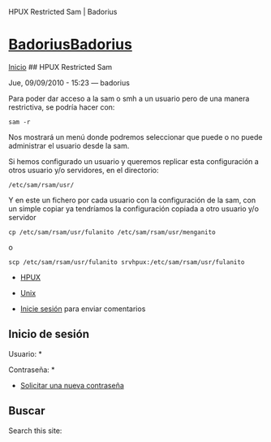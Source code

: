 





HPUX Restricted Sam | Badorius


















# [BadoriusBadorius](/ "Badorius")

 
 

[Inicio](/) ## HPUX Restricted Sam

 

Jue, 09/09/2010 - 15:23 — badorius

Para poder dar acceso a la sam o smh a un usuario pero de una manera restrictiva, se podría hacer con:


`sam -r`


Nos mostrará un menú donde podremos seleccionar que puede o no puede administrar el usuario desde la sam.


Si hemos configurado un usuario y queremos replicar esta configuración a otros usuario y/o servidores, en el directorio:


`/etc/sam/rsam/usr/`


Y en este un fichero por cada usuario con la configuración de la sam, con un simple copiar ya tendríamos la configuración copiada a otro usuario y/o servidor


`cp /etc/sam/rsam/usr/fulanito /etc/sam/rsam/usr/menganito`


o


`scp /etc/sam/rsam/usr/fulanito srvhpux:/etc/sam/rsam/usr/fulanito`





* [HPUX](/?q=taxonomy/term/6)
* [Unix](/?q=taxonomy/term/1)


* [Inicie sesión](/?q=user/login&destination=comment%2Freply%2F41%23comment-form) para enviar comentarios





 


## Inicio de sesión




Usuario: *



Contraseña: *



* [Solicitar una nueva contraseña](/?q=user/password "Solicita una contraseña nueva por correo electrónico.")






## Buscar





Search this site: 










 




